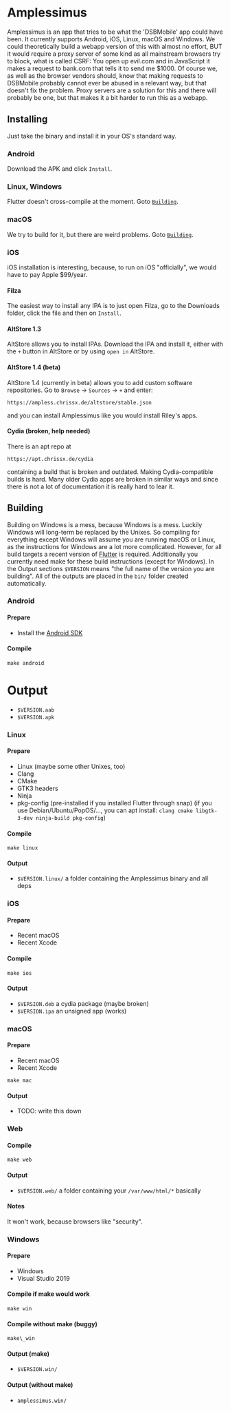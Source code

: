 # Amplessimus
Amplessimus is an app that tries to be what the 'DSBMobile' app could
have been. It currently supports Android, iOS, Linux, macOS and
Windows. We could theoretically build a webapp version of this with
almost no effort, BUT it would require a proxy server of some kind as
all mainstream browsers try to block, what is called CSRF: You open up
evil.com and in JavaScript it makes a request to bank.com that tells
it to send me $1000. Of course we, as well as the browser vendors
should, know that making requests to DSBMobile probably cannot ever
be abused in a relevant way, but that doesn't fix the problem. Proxy
servers are a solution for this and there will probably be one, but
that makes it a bit harder to run this as a webapp.

## Installing
Just take the binary and install it in your OS's standard way.
### Android
Download the APK and click `Install`.
### Linux, Windows
Flutter doesn't cross-compile at the moment. Goto [`Building`](#build).
### macOS
We try to build for it, but there are weird problems. Goto [`Building`](#build).
### iOS
iOS installation is interesting, because, to run on iOS "officially",
we would have to pay Apple $99/year.
#### Filza
The easiest way to install any IPA is to just open Filza, go to the
Downloads folder, click the file and then on `Install`.
#### AltStore 1.3
AltStore allows you to install IPAs. Download the IPA and install it,
either with the `+` button in AltStore or by using `open in` AltStore.
#### AltStore 1.4 (beta)
AltStore 1.4 (currently in beta) allows you to add custom software
repositories. Go to `Browse` → `Sources` → `+` and enter:
```
https://ampless.chrissx.de/altstore/stable.json
```
and you can install Amplessimus like you would install Riley's apps.
#### Cydia (broken, help needed)
There is an apt repo at
```
https://apt.chrissx.de/cydia
```
containing a build that is broken and outdated. Making
Cydia-compatible builds is hard. Many older Cydia apps are broken in
similar ways and since there is not a lot of documentation it is
really hard to lear it.

## <a name="build"></a> Building
Building on Windows is a mess, because Windows is a mess. Luckily
Windows will long-term be replaced by the Unixes. So compiling for
everything except Windows will assume you are running macOS or Linux,
as the instructions for Windows are a lot more complicated. However,
for all build targets a recent version of
[Flutter](https://flutter.dev/docs/get-started/install) is required.
Additionally you currently need make for these build instructions
(except for Windows). In the Output sections `$VERSION` means
"the full name of the version you are building". All of the outputs
are placed in the `bin/` folder created automatically.

### Android
#### Prepare
* Install the [Android SDK](https://developer.android.com/studio)
#### Compile
```
make android
```
# Output
* `$VERSION.aab`
* `$VERSION.apk`

### Linux
#### Prepare
* Linux (maybe some other Unixes, too)
* Clang
* CMake
* GTK3 headers
* Ninja
* pkg-config
(pre-installed if you installed Flutter through snap)
(if you use Debian/Ubuntu/PopOS/…, you can apt install:
`clang cmake libgtk-3-dev ninja-build pkg-config`)
#### Compile
```
make linux
```
#### Output
* `$VERSION.linux/` a folder containing the Amplessimus binary and all deps

### iOS
#### Prepare
* Recent macOS
* Recent Xcode
#### Compile
```
make ios
```
#### Output
* `$VERSION.deb` a cydia package (maybe broken)
* `$VERSION.ipa` an unsigned app (works)

### macOS
#### Prepare
* Recent macOS
* Recent Xcode
```
make mac
```
#### Output
* TODO: write this down

### Web
#### Compile
```
make web
```
#### Output
* `$VERSION.web/` a folder containing your `/var/www/html/*` basically
#### Notes
It won't work, because browsers like "security".

### Windows
#### Prepare
* Windows
* Visual Studio 2019
#### Compile if make would work
```
make win
```
#### Compile without make (buggy)
```
make\_win
```
#### Output (make)
* `$VERSION.win/`
#### Output (without make)
* `amplessimus.win/`
